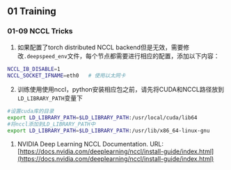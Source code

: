 
## 01 Training

### 01-09 NCCL Tricks

1. 如果配置了torch distributed NCCL backend但是无效，需要修改`.deepspeed_env`文件，每个节点都需要进行相应的配置，添加以下内容：
```bash
NCCL_IB_DISABLE=1
NCCL_SOCKET_IFNAME=eth0   # 使用以太网卡
```

2. 训练使用使用nccl，python安装相应包之前，请先将CUDA和NCCL路径放到`LD_LIBRARY_PATH`变量下
```bash
#设置cuda库的目录
export LD_LIBRARY_PATH=$LD_LIBRARY_PATH:/usr/local/cuda/lib64
#将nccl添加到LD_LIBRARY_PATH中
export LD_LIBRARY_PATH=$LD_LIBRARY_PATH:/usr/lib/x86_64-linux-gnu
```

1. NVIDIA Deep Learning NCCL Documentation.
URL:[https://docs.nvidia.com/deeplearning/nccl/install-guide/index.html](https://docs.nvidia.com/deeplearning/nccl/install-guide/index.html)